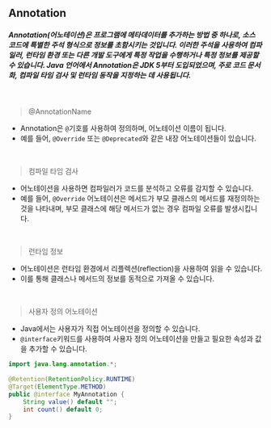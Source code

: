 ## Annotation
##### Annotation(어노테이션)은 프로그램에 메타데이터를 추가하는 방법 중 하나로, 소스 코드에 특별한 주석 형식으로 정보를 초함시키는 것입니다. 이러한 주석을 사용하여 컴파일러, 런타임 환경 또는 다른 개발 도구에게 특정 작업을 수행하거나 특정 정보를 제공할 수 있습니다. Java 언어에서 Annotation은 JDK 5부터 도입되었으며, 주로 코드 문서화, 컴파일 타임 검사 및 런타임 동작을 지정하는 데 사용됩니다.
<br>

> @AnnotationName
- Annotation은 `@`기호를 사용하여 정의하며, 어노테이션 이름이 됩니다.
- 예를 들어, `@Override` 또는 `@Deprecated`와 같은 내장 어노테이션들이 있습니다.
<br>

> 컴파일 타임 검사
- 어노테이션을 사용하면 컴파일러가 코드를 분석하고 오류를 감지할 수 있습니다.
- 예를 들어, `@Override` 어노테이션은 메서드가 부모 클래스의 메서드를 재정의하는 것을 나타내며, 부모 클래스에 해당 메서드가 없는 경우 컴파일 오류를 발생시킵니다.
<br>

> 런타임 정보
- 어노테이션은 런타임 환경에서 리플렉션(reflection)을 사용하여 읽을 수 있습니다.
- 이를 통해 클래스나 메서드의 정보를 동적으로 가져올 수 있습니다.
<br>

> 사용자 정의 어노테이션
- Java에서는 사용자가 직접 어노테이션을 정의할 수 있습니다.
- `@interface`키워드를 사용하여 사용자 정의 어노테이션을 만들고 필요한 속성과 값을 추가할 수 있습니다.
```java
import java.lang.annotation.*;
  
@Retention(RetentionPolicy.RUNTIME)
@Target(ElementType.METHOD)
public @interface MyAnnotation {
    String value() default "";
    int count() default 0;
}
```
